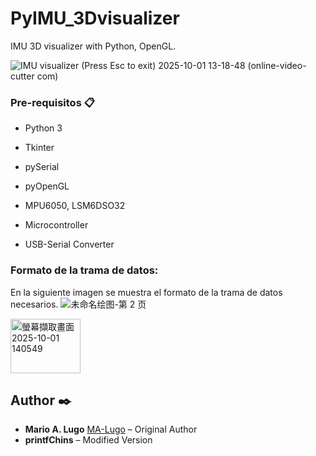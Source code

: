 # PyIMU_3Dvisualizer
IMU 3D visualizer with Python, OpenGL.

![IMU visualizer (Press Esc to exit) 2025-10-01 13-18-48 (online-video-cutter com)](https://github.com/user-attachments/assets/c92f1e40-8d72-4fac-8f4b-46701be6efbe)

### Pre-requisitos 📋

* Python 3
* Tkinter
* pySerial
* pyOpenGL

* MPU6050, LSM6DSO32
* Microcontroller
* USB-Serial Converter

### Formato de la trama de datos:
En la siguiente imagen se muestra el formato de la trama de datos necesarios.
![未命名绘图-第 2 页](https://github.com/user-attachments/assets/89f4857d-e2ca-464f-88f7-9775339ec0c9)

<img width="112" height="87" alt="螢幕擷取畫面 2025-10-01 140549" src="https://github.com/user-attachments/assets/3912f53f-4526-4f3a-846f-bb3445ce2669" />

## Author ✒️

* **Mario A. Lugo**  [MA-Lugo](https://github.com/MA-Lugo) – Original Author  
* **printfChins** – Modified Version
